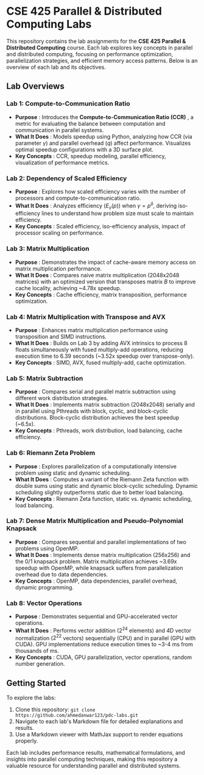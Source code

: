 # CSE 425 Parallel & Distributed Computing Labs

This repository contains the lab assignments for the **CSE 425 Parallel & Distributed Computing** course. Each lab explores key concepts in parallel and distributed computing, focusing on performance optimization, parallelization strategies, and efficient memory access patterns. Below is an overview of each lab and its objectives.

## Lab Overviews

### Lab 1: Compute-to-Communication Ratio

- **Purpose** : Introduces the **Compute-to-Communication Ratio (CCR)** , a metric for evaluating the balance between computation and communication in parallel systems.
- **What It Does** : Models speedup using Python, analyzing how CCR (via parameter $\gamma$) and parallel overhead ($q$) affect performance. Visualizes optimal speedup configurations with a 3D surface plot.
- **Key Concepts** : CCR, speedup modeling, parallel efficiency, visualization of performance metrics.

### Lab 2: Dependency of Scaled Efficiency

- **Purpose** : Explores how scaled efficiency varies with the number of processors and compute-to-communication ratio.
- **What It Does** : Analyzes efficiency ($E_\gamma(p)$) when $\gamma = p^\delta$, deriving iso-efficiency lines to understand how problem size must scale to maintain efficiency.
- **Key Concepts** : Scaled efficiency, iso-efficiency analysis, impact of processor scaling on performance.

### Lab 3: Matrix Multiplication

- **Purpose** : Demonstrates the impact of cache-aware memory access on matrix multiplication performance.
- **What It Does** : Compares naive matrix multiplication (2048x2048 matrices) with an optimized version that transposes matrix $B$ to improve cache locality, achieving ~4.78x speedup.
- **Key Concepts** : Cache efficiency, matrix transposition, performance optimization.

### Lab 4: Matrix Multiplication with Transpose and AVX

- **Purpose** : Enhances matrix multiplication performance using transposition and SIMD instructions.
- **What It Does** : Builds on Lab 3 by adding AVX intrinsics to process 8 floats simultaneously with fused multiply-add operations, reducing execution time to 6.39 seconds (~3.52x speedup over transpose-only).
- **Key Concepts** : SIMD, AVX, fused multiply-add, cache optimization.

### Lab 5: Matrix Subtraction

- **Purpose** : Compares serial and parallel matrix subtraction using different work distribution strategies.
- **What It Does** : Implements matrix subtraction (2048x2048) serially and in parallel using Pthreads with block, cyclic, and block-cyclic distributions. Block-cyclic distribution achieves the best speedup (~6.5x).
- **Key Concepts** : Pthreads, work distribution, load balancing, cache efficiency.

### Lab 6: Riemann Zeta Problem

- **Purpose** : Explores parallelization of a computationally intensive problem using static and dynamic scheduling.
- **What It Does** : Computes a variant of the Riemann Zeta function with double sums using static and dynamic block-cyclic scheduling. Dynamic scheduling slightly outperforms static due to better load balancing.
- **Key Concepts** : Riemann Zeta function, static vs. dynamic scheduling, load balancing.

### Lab 7: Dense Matrix Multiplication and Pseudo-Polynomial Knapsack

- **Purpose** : Compares sequential and parallel implementations of two problems using OpenMP.
- **What It Does** : Implements dense matrix multiplication (256x256) and the 0/1 knapsack problem. Matrix multiplication achieves ~3.69x speedup with OpenMP, while knapsack suffers from parallelization overhead due to data dependencies.
- **Key Concepts** : OpenMP, data dependencies, parallel overhead, dynamic programming.

### Lab 8: Vector Operations

- **Purpose** : Demonstrates sequential and GPU-accelerated vector operations.
- **What It Does** : Performs vector addition ($2^{24}$ elements) and 4D vector normalization ($2^{22}$ vectors) sequentially (CPU) and in parallel (GPU with CUDA). GPU implementations reduce execution times to ~3-4 ms from thousands of ms.
- **Key Concepts** : CUDA, GPU parallelization, vector operations, random number generation.

## Getting Started

To explore the labs:

1. Clone this repository: `git clone https://github.com/ahmedanwar123/pdc-labs.git`
2. Navigate to each lab's Markdown file for detailed explanations and results.
3. Use a Markdown viewer with MathJax support to render equations properly.

Each lab includes performance results, mathematical formulations, and insights into parallel computing techniques, making this repository a valuable resource for understanding parallel and distributed systems.
